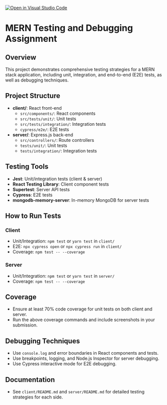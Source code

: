 [![Open in Visual Studio Code](https://classroom.github.com/assets/open-in-vscode-2e0aaae1b6195c2367325f4f02e2d04e9abb55f0b24a779b69b11b9e10269abc.svg)](https://classroom.github.com/online_ide?assignment_repo_id=19952788&assignment_repo_type=AssignmentRepo)
# MERN Testing and Debugging Assignment

## Overview
This project demonstrates comprehensive testing strategies for a MERN stack application, including unit, integration, and end-to-end (E2E) tests, as well as debugging techniques.

## Project Structure
- **client/**: React front-end
  - `src/components/`: React components
  - `src/tests/unit/`: Unit tests
  - `src/tests/integration/`: Integration tests
  - `cypress/e2e/`: E2E tests
- **server/**: Express.js back-end
  - `src/controllers/`: Route controllers
  - `tests/unit/`: Unit tests
  - `tests/integration/`: Integration tests

## Testing Tools
- **Jest**: Unit/integration tests (client & server)
- **React Testing Library**: Client component tests
- **Supertest**: Server API tests
- **Cypress**: E2E tests
- **mongodb-memory-server**: In-memory MongoDB for server tests

## How to Run Tests
### Client
- Unit/Integration: `npm test` or `yarn test` in `client/`
- E2E: `npx cypress open` or `npx cypress run` in `client/`
- Coverage: `npm test -- --coverage`

### Server
- Unit/Integration: `npm test` or `yarn test` in `server/`
- Coverage: `npm test -- --coverage`

## Coverage
- Ensure at least 70% code coverage for unit tests on both client and server.
- Run the above coverage commands and include screenshots in your submission.

## Debugging Techniques
- Use `console.log` and error boundaries in React components and tests.
- Use breakpoints, logging, and Node.js Inspector for server debugging.
- Use Cypress interactive mode for E2E debugging.

## Documentation
- See `client/README.md` and `server/README.md` for detailed testing strategies for each side. 